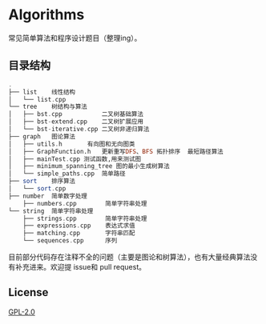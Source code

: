 # Algorithms

常见简单算法和程序设计题目（整理ing）。

## 目录结构

```haskell
.
├── list    线性结构
│   └── list.cpp
└── tree    树结构与算法
│   ├── bst.cpp      	  二叉树基础算法
│   ├── bst-extend.cpp    二叉树扩展应用
│   └── bst-iterative.cpp 二叉树非递归算法
├── graph   图论算法
│   ├── utils.h       有向图和无向图类
│   ├── GraphFunction.h   更新重写DFS、BFS 拓扑排序  最短路径算法      
│   ├── mainTest.cpp 测试函数,用来测试图
│   ├── minimum_spanning_tree 图的最小生成树算法
│   └── simple_paths.cpp  简单路径
├── sort    排序算法
│   └── sort.cpp
├── number  简单数字处理
    ├── numbers.cpp        简单字符串处理
└── string  简单字符串处理
    ├── strings.cpp        简单字符串处理
    ├── expressions.cpp    表达式求值
    ├── matching.cpp       字符串匹配
    └── sequences.cpp      序列
```

目前部分代码存在注释不全的问题（主要是图论和树算法），也有大量经典算法没有补充进来。欢迎提 issue和 pull request。

## License

[GPL-2.0](https://github.com/xCss/Valine/blob/master/LICENSE)
